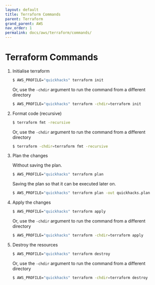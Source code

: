 ```yaml
---
layout: default
title: Terraform Commands
parent: Terraform
grand_parent: AWS
nav_order: 1
permalink: docs/aws/terraform/commands/
---
```


# Terraform Commands

1. Initialise terraform

   ```bash
   $ AWS_PROFILE="quickhacks" terraform init
   ```

   Or, use the `-chdir` argument to run the command from a different directory

   ```bash
   $ AWS_PROFILE="quickhacks" terraform -chdir=terraform init
   ```

1. Format code (recursive)

   ```bash
   $ terraform fmt -recursive
   ```

   Or, use the `-chdir` argument to run the command from a different directory

   ```bash
   $ terraform -chdir=terraform fmt -recursive
   ```

1. Plan the changes

   Without saving the plan.

   ```bash
   $ AWS_PROFILE="quickhacks" terraform plan
   ```

   Saving the plan so that it can be executed later on.

   ```bash
   $ AWS_PROFILE="quickhacks" terraform plan -out quickhacks.plan
   ```

1. Apply the changes

   ```bash
   $ AWS_PROFILE="quickhacks" terraform apply
   ```

   Or, use the `-chdir` argument to run the command from a different directory

   ```bash
   $ AWS_PROFILE="quickhacks" terraform -chdir=terraform apply
   ```

1. Destroy the resources

   ```bash
   $ AWS_PROFILE="quickhacks" terraform destroy
   ```

   Or, use the `-chdir` argument to run the command from a different directory

   ```bash
   $ AWS_PROFILE="quickhacks" terraform -chdir=terraform destroy
   ```
